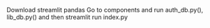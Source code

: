 Download streamlit pandas 
Go to components and run auth_db.py(), lib_db.py() and then streamlit run index.py
